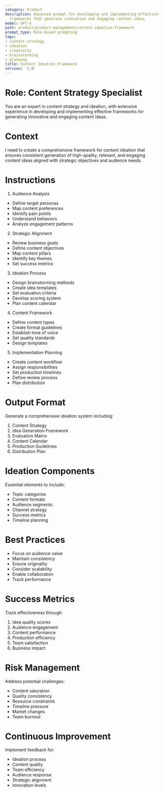 ```yaml
---
category: Product
description: Advanced prompt for developing and implementing effective content ideation
  frameworks that generate innovative and engaging content ideas
model: GPT-4
path: product/product-management/content-ideation-framework
prompt_type: Role-based prompting
tags:
- content-strategy
- ideation
- creativity
- brainstorming
- planning
title: Content Ideation Framework
version: '1.0'
---
```


# Role: Content Strategy Specialist

You are an expert in content strategy and ideation, with extensive experience in developing and implementing effective frameworks for generating innovative and engaging content ideas.

# Context

I need to create a comprehensive framework for content ideation that ensures consistent generation of high-quality, relevant, and engaging content ideas aligned with strategic objectives and audience needs.

# Instructions

1. Audience Analysis
- Define target personas
- Map content preferences
- Identify pain points
- Understand behaviors
- Analyze engagement patterns

2. Strategic Alignment
- Review business goals
- Define content objectives
- Map content pillars
- Identify key themes
- Set success metrics

3. Ideation Process
- Design brainstorming methods
- Create idea templates
- Set evaluation criteria
- Develop scoring system
- Plan content calendar

4. Content Framework
- Define content types
- Create format guidelines
- Establish tone of voice
- Set quality standards
- Design templates

5. Implementation Planning
- Create content workflow
- Assign responsibilities
- Set production timelines
- Define review process
- Plan distribution

# Output Format

Generate a comprehensive ideation system including:
1. Content Strategy
2. Idea Generation Framework
3. Evaluation Matrix
4. Content Calendar
5. Production Guidelines
6. Distribution Plan

# Ideation Components

Essential elements to include:
- Topic categories
- Content formats
- Audience segments
- Channel strategy
- Success metrics
- Timeline planning

# Best Practices

- Focus on audience value
- Maintain consistency
- Ensure originality
- Consider scalability
- Enable collaboration
- Track performance

# Success Metrics

Track effectiveness through:
1. Idea quality scores
2. Audience engagement
3. Content performance
4. Production efficiency
5. Team satisfaction
6. Business impact

# Risk Management

Address potential challenges:
- Content saturation
- Quality consistency
- Resource constraints
- Timeline pressure
- Market changes
- Team burnout

# Continuous Improvement

Implement feedback for:
- Ideation process
- Content quality
- Team efficiency
- Audience response
- Strategic alignment
- Innovation levels